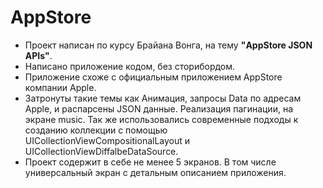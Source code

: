 # AppStore
* Проект написан по курсу Брайана Вонга, на тему **"AppStore JSON APIs"**. 
* Написано приложение кодом, без сторибордом.  
* Приложение схоже с официальным приложением AppStore компании Apple. 
* Затронуты такие темы как Анимация, запросы Data по адресам Apple, и распарсены JSON данные. Реализация пагинации, на экране music. Так же использовались современные подходы к созданию коллекции с помощью UICollectionViewCompositionalLayout и UICollectionViewDiffalbeDataSource.  
* Проект содержит в себе не менее 5 экранов. В том числе универсальный экран с детальным описанием приложения.
